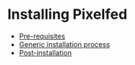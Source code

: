 # Installing Pixelfed

- [Pre-requisites](prerequisites.md)
- [Generic installation process](installation.md)
- [Post-installation](postinstall.md)
